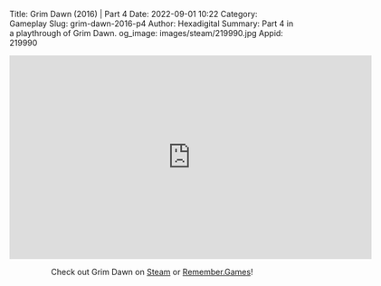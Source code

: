 Title: Grim Dawn (2016) | Part 4
Date: 2022-09-01 10:22
Category: Gameplay
Slug: grim-dawn-2016-p4
Author: Hexadigital
Summary: Part 4 in a playthrough of Grim Dawn.
og_image: images/steam/219990.jpg
Appid: 219990

<center><iframe src="https://www.youtube.com/embed/dZgmk9VeQ0o?feature=oembed" allow="accelerometer; autoplay; encrypted-media; gyroscope; picture-in-picture" width="640" height="360" frameborder="0"></iframe>

Check out Grim Dawn on [Steam](https://store.steampowered.com/app/219990/?curator_clanid=34633900) or [Remember.Games](https://remember.games/game/178/)!</center>

